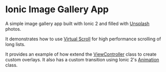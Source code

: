 # Ionic Image Gallery App

A simple image gallery app built with Ionic 2 and filled with [Unsplash](https://unsplash.com/) photos.

It demonstrates how to use [Virtual Scroll](http://ionicframework.com/docs/v2/api/components/virtual-scroll/VirtualScroll/) for high performance scrolling of long lists.

It provides an example of how extend the [ViewController](http://ionicframework.com/docs/v2/api/components/nav/ViewController/) class to create custom overlays.  It also has a custom transition using Ionic 2's [Animation](https://github.com/driftyco/ionic/blob/2.0/src/animations/animation.ts) class.

